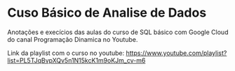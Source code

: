 # Cuso Básico de Analise de Dados

Anotações e execícios das aulas do curso de SQL básico com Google Cloud do canal Programação Dinamica no Youtube.

Link da playlist com o curso no youtube: https://www.youtube.com/playlist?list=PL5TJqBvpXQv5n1N15kcK1m9oKJm_cv-m6
